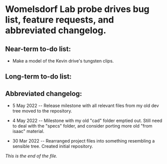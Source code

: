 # Womelsdorf Lab probe drives bug list, feature requests, and abbreviated changelog.


## Near-term to-do list:

* Make a model of the Kevin drive's tungsten clips.


## Long-term to-do list:


## Abbreviated changelog:

* 5 May 2022 --
Release milestone with all relevant files from my old dev tree moved to the
repository.

* 4 May 2022 --
Milestone with my old "cad" folder emptied out. Still need to deal with the
"specs" folder, and consider porting more old "from isaac" material.

* 30 Mar 2022 --
Rearranged project files into something resembling a sensible tree. Created
initial repository.


_This is the end of the file._
